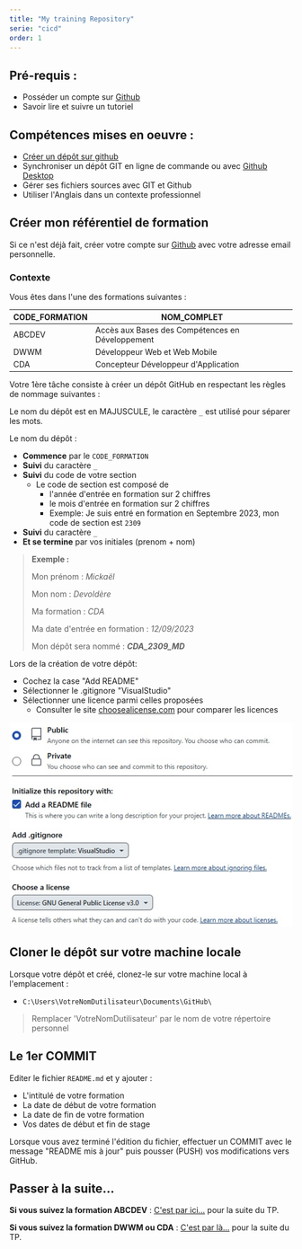 ```yaml
---
title: "My training Repository"
serie: "cicd"
order: 1
---
```


## Pré-requis : 
- Posséder un compte sur [Github](https://github.com)
- Savoir lire et suivre un tutoriel


## Compétences mises en oeuvre : 
- [Créer un dépôt sur github](https://github.com/new)
- Synchroniser un dépôt GIT en ligne de commande ou avec [Github Desktop](https://desktop.github.com)
- Gérer ses fichiers sources avec GIT et Github
- Utiliser l'Anglais dans un contexte professionnel

## Créer mon référentiel de formation

Si ce n'est déjà fait, créer votre compte sur [Github](https://github.com) avec votre adresse email personnelle.

### Contexte 

Vous êtes dans l'une des formations suivantes : 

| CODE_FORMATION | NOM_COMPLET |
| --- | --- |  
| ABCDEV | Accès aux Bases des Compétences en Développement |
| DWWM | Développeur Web et Web Mobile | 
| CDA | Concepteur Développeur d'Application |

Votre 1ère tâche consiste à créer un dépôt GitHub en respectant les règles de nommage suivantes : 

Le nom du dépôt est en MAJUSCULE, le caractère `_` est utilisé pour séparer les mots.

Le nom du dépôt : 

- **Commence** par le `CODE_FORMATION` 
- **Suivi** du caractère `_`
- **Suivi** du code de votre section 
    - Le code de section est composé de
        - l'année d'entrée en formation sur 2 chiffres
        - le mois d'entrée en formation sur 2 chiffres
        - Exemple: Je suis entré en formation en Septembre 2023, mon code de section est `2309`
- **Suivi** du caractère `_`
- **Et se termine** par vos initiales (prenom + nom)

> **Exemple :** 
>
> Mon prénom : *Mickaël*
>
> Mon nom : *Devoldère*
>
> Ma formation : *CDA*
>
> Ma date d'entrée en formation : *12/09/2023*
>
> Mon dépôt sera nommé : ***CDA_2309_MD***
>


Lors de la création de votre dépôt: 

- Cochez la case "Add README"
- Sélectionner le .gitignore "VisualStudio"
- Sélectionner une licence parmi celles proposées
    -  Consulter le site [choosealicense.com](https://choosealicense.com/) pour comparer les licences 

![Options de création du dépôt de formation](./github-repo-options.jpg)

## Cloner le dépôt sur votre machine locale

Lorsque votre dépôt et créé, clonez-le sur votre machine local à l'emplacement :
- `C:\Users\VotreNomDutilisateur\Documents\GitHub\` 

> Remplacer 'VotreNomDutilisateur' par le nom de votre répertoire personnel

## Le 1er COMMIT 

Editer le fichier `README.md` et y ajouter :

- L'intitulé de votre formation
- La date de début de votre formation
- La date de fin de votre formation
- Vos dates de début et fin de stage

Lorsque vous avez terminé l'édition du fichier, effectuer un COMMIT avec le message "README mis à jour" puis pousser (PUSH) vos modifications vers GitHub.

## Passer à la suite...

**Si vous suivez la formation ABCDEV** : [C'est par ici...](../02-repository-abcdev/) pour la suite du TP.

**Si vous suivez la formation DWWM ou CDA** : [C'est par là...](../03-repository-dwwm-cda/) pour la suite du TP.